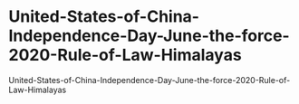 # United-States-of-China-Independence-Day-June-the-force-2020-Rule-of-Law-Himalayas
United-States-of-China-Independence-Day-June-the-force-2020-Rule-of-Law-Himalayas
